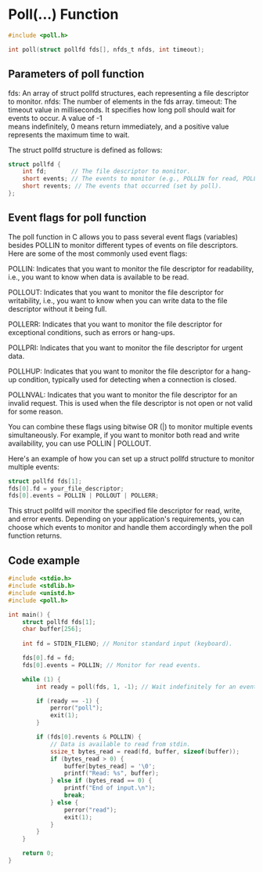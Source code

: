 # Poll(...) Function

```c
#include <poll.h>

int poll(struct pollfd fds[], nfds_t nfds, int timeout);
```

## Parameters of poll function
fds:            An array of struct pollfd structures, each representing a file descriptor to monitor.
nfds:           The number of elements in the fds array.
timeout:        The timeout value in milliseconds. It specifies how long poll should wait for events to occur. A value of -1    
                means indefinitely, 0 means return immediately, and a positive value represents the maximum time to wait.

The struct pollfd structure is defined as follows:
```c
struct pollfd {
    int fd;       // The file descriptor to monitor.
    short events; // The events to monitor (e.g., POLLIN for read, POLLOUT for write).
    short revents; // The events that occurred (set by poll).
};
```
## Event flags for poll function
The poll function in C allows you to pass several event flags (variables) besides POLLIN to monitor different types of events on file descriptors. Here are some of the most commonly used event flags:

POLLIN: Indicates that you want to monitor the file descriptor for readability, i.e., you want to know when data is available to be read.

POLLOUT: Indicates that you want to monitor the file descriptor for writability, i.e., you want to know when you can write data to the file descriptor without it being full.

POLLERR: Indicates that you want to monitor the file descriptor for exceptional conditions, such as errors or hang-ups.

POLLPRI: Indicates that you want to monitor the file descriptor for urgent data.

POLLHUP: Indicates that you want to monitor the file descriptor for a hang-up condition, typically used for detecting when a connection is closed.

POLLNVAL: Indicates that you want to monitor the file descriptor for an invalid request. This is used when the file descriptor is not open or not valid for some reason.

You can combine these flags using bitwise OR (|) to monitor multiple events simultaneously. For example, if you want to monitor both read and write availability, you can use POLLIN | POLLOUT.

Here's an example of how you can set up a struct pollfd structure to monitor multiple events:
```c
struct pollfd fds[1];
fds[0].fd = your_file_descriptor;
fds[0].events = POLLIN | POLLOUT | POLLERR;
```
This struct pollfd will monitor the specified file descriptor for read, write, and error events. Depending on your application's requirements, you can choose which events to monitor and handle them accordingly when the poll function returns.

## Code example
```c
#include <stdio.h>
#include <stdlib.h>
#include <unistd.h>
#include <poll.h>

int main() {
    struct pollfd fds[1];
    char buffer[256];
    
    int fd = STDIN_FILENO; // Monitor standard input (keyboard).

    fds[0].fd = fd;
    fds[0].events = POLLIN; // Monitor for read events.

    while (1) {
        int ready = poll(fds, 1, -1); // Wait indefinitely for an event.

        if (ready == -1) {
            perror("poll");
            exit(1);
        }

        if (fds[0].revents & POLLIN) {
            // Data is available to read from stdin.
            ssize_t bytes_read = read(fd, buffer, sizeof(buffer));
            if (bytes_read > 0) {
                buffer[bytes_read] = '\0';
                printf("Read: %s", buffer);
            } else if (bytes_read == 0) {
                printf("End of input.\n");
                break;
            } else {
                perror("read");
                exit(1);
            }
        }
    }

    return 0;
}
```

